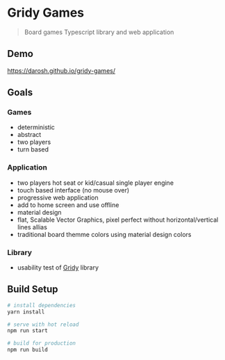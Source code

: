 # Gridy Games

> Board games Typescript library and web application

## Demo

https://darosh.github.io/gridy-games/

## Goals


### Games

- deterministic
- abstract
- two players
- turn based 

### Application

- two players hot seat or kid/casual single player engine
- touch based interface (no mouse over)
- progressive web application
- add to home screen and use offline
- material design
- flat, Scalable Vector Graphics, pixel perfect without horizontal/vertical lines allias
- traditional board themme colors using material design colors

### Library

- usability test of [Gridy](https://github.com/darosh/gridy) library


## Build Setup

``` bash
# install dependencies
yarn install

# serve with hot reload
npm run start

# build for production
npm run build

